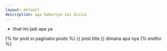 ```yaml
---
layout: default
description: apa kabarnya ini disini
---
```


- lihat iini jadi apa ya

{% for post in paginator.posts %}
    {{ post.title }} dimana apa nya
{% endfor %}